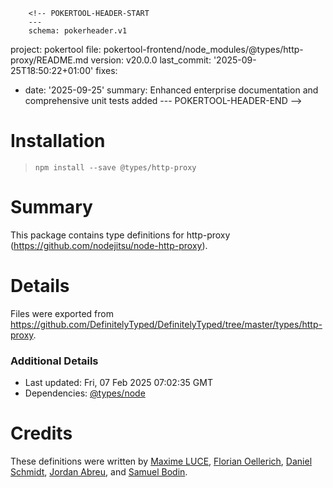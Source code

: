         <!-- POKERTOOL-HEADER-START
        ---
        schema: pokerheader.v1
project: pokertool
file: pokertool-frontend/node_modules/@types/http-proxy/README.md
version: v20.0.0
last_commit: '2025-09-25T18:50:22+01:00'
fixes:
- date: '2025-09-25'
  summary: Enhanced enterprise documentation and comprehensive unit tests added
        ---
        POKERTOOL-HEADER-END -->
# Installation
> `npm install --save @types/http-proxy`

# Summary
This package contains type definitions for http-proxy (https://github.com/nodejitsu/node-http-proxy).

# Details
Files were exported from https://github.com/DefinitelyTyped/DefinitelyTyped/tree/master/types/http-proxy.

### Additional Details
 * Last updated: Fri, 07 Feb 2025 07:02:35 GMT
 * Dependencies: [@types/node](https://npmjs.com/package/@types/node)

# Credits
These definitions were written by [Maxime LUCE](https://github.com/SomaticIT), [Florian Oellerich](https://github.com/Raigen), [Daniel Schmidt](https://github.com/DanielMSchmidt), [Jordan Abreu](https://github.com/jabreu610), and [Samuel Bodin](https://github.com/bodinsamuel).
